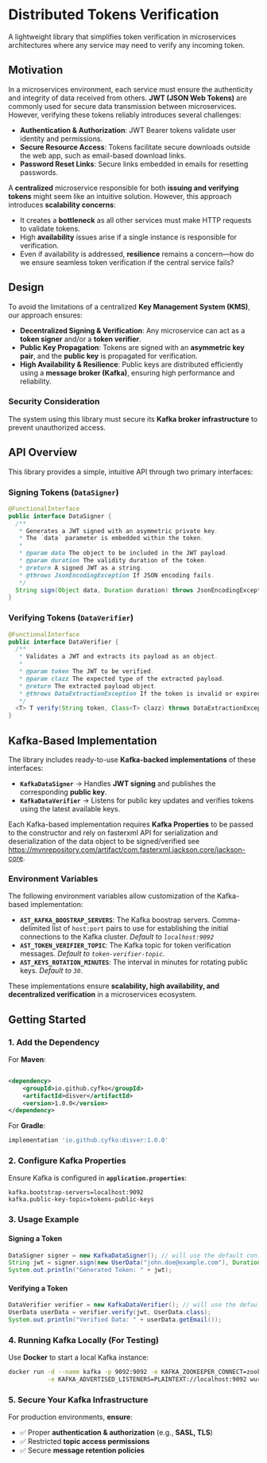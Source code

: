 # Distributed Tokens Verification

A lightweight library that simplifies token verification in microservices architectures where any service may need to
verify any incoming token.

## Motivation

In a microservices environment, each service must ensure the authenticity and integrity of data received from others. **JWT (JSON Web Tokens)** are commonly used for secure data transmission between microservices. However, verifying these tokens reliably introduces several challenges:

- **Authentication & Authorization**: JWT Bearer tokens validate user identity and permissions.
- **Secure Resource Access**: Tokens facilitate secure downloads outside the web app, such as email-based download links.
- **Password Reset Links**: Secure links embedded in emails for resetting passwords.

A **centralized** microservice responsible for both **issuing and verifying tokens** might seem like an intuitive solution. However, this approach introduces **scalability concerns**:

- It creates a **bottleneck** as all other services must make HTTP requests to validate tokens.
- High **availability** issues arise if a single instance is responsible for verification.
- Even if availability is addressed, **resilience** remains a concern—how do we ensure seamless token verification if the central service fails?

## Design

To avoid the limitations of a centralized **Key Management System (KMS)**, our approach ensures:

- **Decentralized Signing & Verification**: Any microservice can act as a **token signer** and/or a **token verifier**.
- **Public Key Propagation**: Tokens are signed with an **asymmetric key pair**, and the **public key** is propagated for verification.
- **High Availability & Resilience**: Public keys are distributed efficiently using a **message broker (Kafka)**, ensuring high performance and reliability.

### Security Consideration

The system using this library must secure its **Kafka broker infrastructure** to prevent unauthorized access.

## API Overview

This library provides a simple, intuitive API through two primary interfaces:

### Signing Tokens (`DataSigner`)
```java
@FunctionalInterface
public interface DataSigner {
  /**
   * Generates a JWT signed with an asymmetric private key.
   * The `data` parameter is embedded within the token.
   *
   * @param data The object to be included in the JWT payload.
   * @param duration The validity duration of the token.
   * @return A signed JWT as a string.
   * @throws JsonEncodingException If JSON encoding fails.
   */
  String sign(Object data, Duration duration) throws JsonEncodingException;
}
```

### Verifying Tokens (`DataVerifier`)
```java
@FunctionalInterface
public interface DataVerifier {
  /**
   * Validates a JWT and extracts its payload as an object.
   *
   * @param token The JWT to be verified.
   * @param clazz The expected type of the extracted payload.
   * @return The extracted payload object.
   * @throws DataExtractionException If the token is invalid or expired.
   */
  <T> T verify(String token, Class<T> clazz) throws DataExtractionException;
}
```

## Kafka-Based Implementation

The library includes ready-to-use **Kafka-backed implementations** of these interfaces:

- **`KafkaDataSigner`** → Handles **JWT signing** and publishes the corresponding **public key**.
- **`KafkaDataVerifier`** → Listens for public key updates and verifies tokens using the latest available keys.

Each Kafka-based implementation requires **Kafka Properties** to be passed to the constructor and rely on fasterxml API
for serialization and deserialization of the data object to be signed/verified
see https://mvnrepository.com/artifact/com.fasterxml.jackson.core/jackson-core.

### Environment Variables

The following environment variables allow customization of the Kafka-based implementation:

- **`AST_KAFKA_BOOSTRAP_SERVERS`**: The Kafka boostrap servers. Comma-delimited list of `host:port` pairs to use for 
  establishing the initial connections to the Kafka cluster. *Default to `localhost:9092`*
- **`AST_TOKEN_VERIFIER_TOPIC`**: The Kafka topic for token verification messages. *Default to `token-verifier-topic`*.
- **`AST_KEYS_ROTATION_MINUTES`**: The interval in minutes for rotating public keys. *Default to `30`*.

These implementations ensure **scalability, high availability, and decentralized verification** in a microservices ecosystem.

## Getting Started

### 1. Add the Dependency

For **Maven**:

```xml

<dependency>
    <groupId>io.github.cyfko</groupId>
    <artifactId>disver</artifactId>
    <version>1.0.0</version>
</dependency>
```

For **Gradle**:
```gradle
implementation 'io.github.cyfko:disver:1.0.0'
```

### 2. Configure Kafka Properties 

Ensure Kafka is configured in **`application.properties`**:
```properties
kafka.bootstrap-servers=localhost:9092
kafka.public-key-topic=tokens-public-keys
```

### 3. Usage Example

#### Signing a Token
```java
DataSigner signer = new KafkaDataSigner(); // will use the default config
String jwt = signer.sign(new UserData("john.doe@example.com"), Duration.ofHours(2));
System.out.println("Generated Token: " + jwt);
```

#### Verifying a Token
```java
DataVerifier verifier = new KafkaDataVerifier(); // will use the default config
UserData userData = verifier.verify(jwt, UserData.class);
System.out.println("Verified Data: " + userData.getEmail());
```

### 4. Running Kafka Locally (For Testing)

Use **Docker** to start a local Kafka instance:
```sh
docker run -d --name kafka -p 9092:9092 -e KAFKA_ZOOKEEPER_CONNECT=zookeeper:2181 \
           -e KAFKA_ADVERTISED_LISTENERS=PLAINTEXT://localhost:9092 wurstmeister/kafka
```

### 5. Secure Your Kafka Infrastructure

For production environments, **ensure**:

- ✅ Proper **authentication & authorization** (e.g., **SASL, TLS**)
- ✅ Restricted **topic access permissions**
- ✅ Secure **message retention policies**

